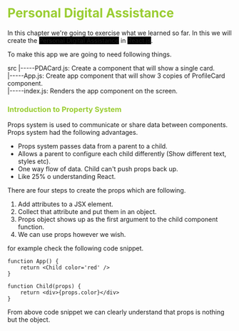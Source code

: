 <h1 style="color: yellowgreen">Personal Digital Assistance</h1>
In this chapter we're going to exercise what we learned so far. 
In this we will create the <span style="background: black">Personal Digital Assistance</span> in <span style="background: black">React.js</span>.

To make this app we are going to need following things.

src
|-----PDACard.js: Create a component that will show a single card.<br/>
|-----App.js: Create app component that will show 3 copies of ProfileCard component.<br/>
|-----index.js: Renders the app component on the screen.<br/>

<h3 style="color: yellowgreen">Introduction to Property System</h3>
Props system is used to communicate or share data between components.
Props system had the following advantages.
<ul>
<li>Props system passes data from a parent to a child.</li>
<li>Allows a parent to configure each child differently (Show different text, styles etc).</li>
<li>One way flow of data. Child can't push props back up.</li>
<li>Like 25% o understanding React.</li>
</ul>

There are four steps to create the props which are following.<br/>
<ol>
<li>Add attributes to a JSX element.</li>
<li>Collect that attribute and put them in an object.</li>
<li>Props object shows up as the first argument to the child component function.</li>
<li>We can use props however we wish.</li>
</ol>
for example check the following code snippet.

```agsl
function App() {
    return <Child color='red' />
}

function Child(props) {
    return <div>{props.color}</div>
}
```

From above code snippet we can clearly understand that props is nothing but the object. 






